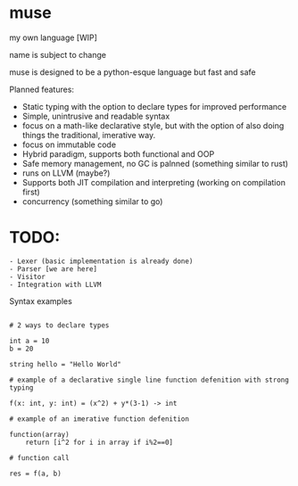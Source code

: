 # muse
 my own language [WIP]

 name is subject to change

muse is designed to be a python-esque language but fast and safe

Planned features:
- Static typing with the option to declare types for improved performance
- Simple, unintrusive and readable syntax
- focus on a math-like declarative style, but with the option of also doing things the traditional, imerative way.
- focus on immutable code
- Hybrid paradigm, supports both functional and OOP
- Safe memory management, no GC is palnned (something similar to rust)
- runs on LLVM (maybe?)
- Supports both JIT compilation and interpreting (working on compilation first)
- concurrency (something similar to go)

# TODO:
    - Lexer (basic implementation is already done)
    - Parser [we are here]
    - Visitor
    - Integration with LLVM 

Syntax examples

```

# 2 ways to declare types

int a = 10
b = 20

string hello = "Hello World"

# example of a declarative single line function defenition with strong typing 

f(x: int, y: int) = (x^2) + y*(3-1) -> int

# example of an imerative function defenition

function(array)
    return [i^2 for i in array if i%2==0]

# function call

res = f(a, b)
```